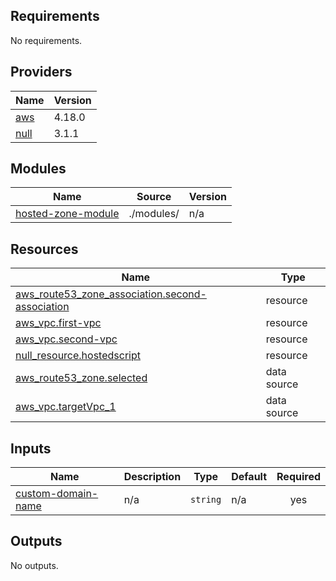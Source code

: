 ## Requirements

No requirements.

## Providers

| Name | Version |
|------|---------|
| <a name="provider_aws"></a> [aws](#provider\_aws) | 4.18.0 |
| <a name="provider_null"></a> [null](#provider\_null) | 3.1.1 |

## Modules

| Name | Source | Version |
|------|--------|---------|
| <a name="module_hosted-zone-module"></a> [hosted-zone-module](#module\_hosted-zone-module) | ./modules/ | n/a |

## Resources

| Name | Type |
|------|------|
| [aws_route53_zone_association.second-association](https://registry.terraform.io/providers/hashicorp/aws/latest/docs/resources/route53_zone_association) | resource |
| [aws_vpc.first-vpc](https://registry.terraform.io/providers/hashicorp/aws/latest/docs/resources/vpc) | resource |
| [aws_vpc.second-vpc](https://registry.terraform.io/providers/hashicorp/aws/latest/docs/resources/vpc) | resource |
| [null_resource.hostedscript](https://registry.terraform.io/providers/hashicorp/null/latest/docs/resources/resource) | resource |
| [aws_route53_zone.selected](https://registry.terraform.io/providers/hashicorp/aws/latest/docs/data-sources/route53_zone) | data source |
| [aws_vpc.targetVpc_1](https://registry.terraform.io/providers/hashicorp/aws/latest/docs/data-sources/vpc) | data source |

## Inputs

| Name | Description | Type | Default | Required |
|------|-------------|------|---------|:--------:|
| <a name="input_custom-domain-name"></a> [custom-domain-name](#input\_custom-domain-name) | n/a | `string` | n/a | yes |

## Outputs

No outputs.

